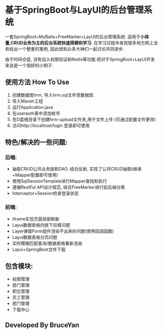 # 基于SpringBoot与LayUI的后台管理系统
一套SpringBoot+MyBatis+FreeMarker+LayUI的后台管理系统.
适用于**小体量,CRUD业务为主的后台系统快速搭建和学习**. 
在学习过程中发现很多地方网上没有给出一个整套的案例, 因此想和众多大神们一起讨论共同进步.

由于时间仓促, 没有加入权限验证和Redis等功能.但对于SpringBoot+LayUI开发来说是一个很好的小例子.


## 使用方法 How To Use
1. 创建数据库hrm, 导入hrm.sql文件至数据库.
2. 导入Maven工程
3. 运行Application.java
4. 在userauth表中添加帐号
5. 在D盘根目录下创建hrm-upload文件夹,用于文件上传 (可通过配置文件更改)
5. 访问http://localhost/login 登录即可使用

## 特色/解决的一些问题:
### 后端:
- 抽取CRUD公共业务层和DAO, 结合反射, 实现了公共CRUD抽取(继承+Mapper配置即可使用)
- 使用SqlSessionTemplate进行Mapper查找和执行
- 遵循RestFul API设计规范, 结合FreeMarker进行前后端分离
- Interceptor+Session检查登录状态

### 前端:
- iframe实现页面局部刷新
- Layui数据表格内嵌下拉框问题
- Layer弹窗Form组件渲染不出来的问题(使用回调函数)
- Layui数据表格分页问题
- 实时模糊匹配查询/数据表格重新渲染
- Layui+SpringBoot文件下载

## 包含模块:
- 权限管理
- 部门管理
- 职位管理
- 员工管理
- 部门管理
- 下载中心

## Developed By BruceYan
